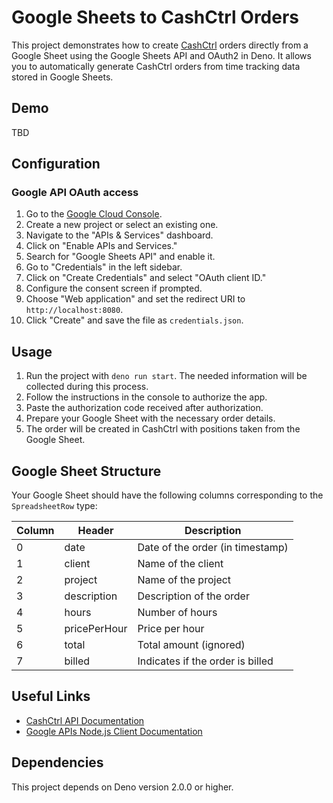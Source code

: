 # Google Sheets to CashCtrl Orders

This project demonstrates how to create [CashCtrl](https://cashctrl.com) orders
directly from a Google Sheet using the Google Sheets API and OAuth2 in Deno. It
allows you to automatically generate CashCtrl orders from time tracking data
stored in Google Sheets.

## Demo

TBD

## Configuration

### Google API OAuth access

1. Go to the [Google Cloud Console](https://console.cloud.google.com/).
2. Create a new project or select an existing one.
3. Navigate to the "APIs & Services" dashboard.
4. Click on "Enable APIs and Services."
5. Search for "Google Sheets API" and enable it.
6. Go to "Credentials" in the left sidebar.
7. Click on "Create Credentials" and select "OAuth client ID."
8. Configure the consent screen if prompted.
9. Choose "Web application" and set the redirect URI to `http://localhost:8080`.
10. Click "Create" and save the file as `credentials.json`.

## Usage

1. Run the project with `deno run start`. The needed information will be
   collected during this process.
2. Follow the instructions in the console to authorize the app.
3. Paste the authorization code received after authorization.
4. Prepare your Google Sheet with the necessary order details.
5. The order will be created in CashCtrl with positions taken from the Google
   Sheet.

## Google Sheet Structure

Your Google Sheet should have the following columns corresponding to the
`SpreadsheetRow` type:

| Column | Header       | Description                      |
| ------ | ------------ | -------------------------------- |
| 0      | date         | Date of the order (in timestamp) |
| 1      | client       | Name of the client               |
| 2      | project      | Name of the project              |
| 3      | description  | Description of the order         |
| 4      | hours        | Number of hours                  |
| 5      | pricePerHour | Price per hour                   |
| 6      | total        | Total amount (ignored)           |
| 7      | billed       | Indicates if the order is billed |

## Useful Links

- [CashCtrl API Documentation](https://app.cashctrl.com/static/help/en/api/index.html)
- [Google APIs Node.js Client Documentation](https://googleapis.dev/nodejs/googleapis/latest/sheets/index.html)

## Dependencies

This project depends on Deno version 2.0.0 or higher.
